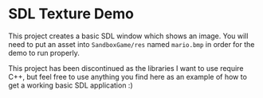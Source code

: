 # SDL Texture Demo

This project creates a basic SDL window which shows an image. You will need to
put an asset into `SandboxGame/res` named `mario.bmp` in order for the demo
to run properly.

This project has been discontinued as the libraries I want to use require C++,
but feel free to use anything you find here as an example of how to get a
working basic SDL application :)
